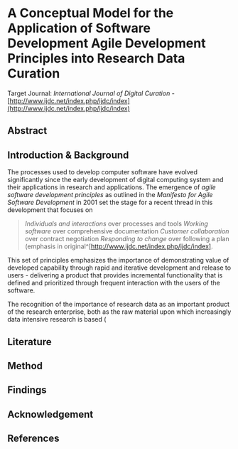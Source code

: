 # A Conceptual Model for the Application of Software Development Agile Development Principles into Research Data Curation

Target Journal: *International Journal of Digital Curation* - [http://www.ijdc.net/index.php/ijdc/index](http://www.ijdc.net/index.php/ijdc/index)

## Abstract


## Introduction & Background

The processes used to develop computer software have evolved significantly since the early development of digital computing system and their applications in research and applications. The emergence of *agile software development principles* as outlined in the *Manifesto for Agile Software Development* in 2001 set the stage for a recent thread in this development that focuses on

> *Individuals and interactions* over processes and tools
> *Working software* over comprehensive documentation
> *Customer collaboration* over contract negotiation
> *Responding to change* over following a plan (emphasis in original^[http://www.ijdc.net/index.php/ijdc/index].

This set of principles emphasizes the importance of demonstrating value of developed capability through rapid and iterative development and release to users - delivering a product that provides incremental functionality that is defined and prioritized through frequent interaction with the users of the software. 

The recognition of the importance of research data as an important product of the research enterprise, both as the raw material upon which increasingly data intensive research is based (

## Literature


## Method


## Findings


## Acknowledgement


## References


